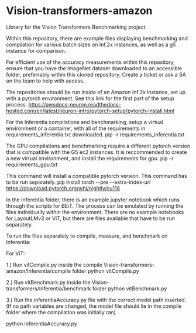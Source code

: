 # Vision-transformers-amazon
Library for the Vision Transformers Benchmarking project. 

Within this repository, there are example files displaying benchmarking and compilation for various batch sizes on Inf.2x instances, as well as a g5 instance for comparison.

For efficient use of the accuracy measurements within this repository, ensure that you have the ImageNet dataset downloaded to an accessible folder, preferrably within this cloned repository. Create a ticket or ask a SA on the team to help with access. 

The repositories should be run inside of an Amazon Inf.2x instance, set up with a pytorch environment. See this link for the first part of the setup process. 
https://awsdocs-neuron.readthedocs-hosted.com/en/latest/neuron-intro/pytorch-setup/pytorch-install.html

For the Inferentia compilations and benchmarking, setup a virtual environment or a container, with all of the requirements in requirements_inferentia.txt downloaded. 
pip -r requirements_inferentia.txt

The GPU compilations and benchmarking require a different pytorch version that is compatible with the G5 ec2 instances. 
It is reccommended to create a new virtual environment, and install the requirements for gpu.
pip -r requirements_gpu.txt

This command will install a compatible pytorch version. This command has to be run separately.
pip install torch --pre --extra-index-url https://download.pytorch.org/whl/nightly/cu116

In the Inferentia folder, there is an example jupyter notebook which runs through the scripts for BEiT. The process can be emulated by running the files individually within the environment. There are no example notebooks for LayoutLMv3 or ViT, but there are files available that have to be run separately.

To run the files separately to compile, measure, and benchmark on Inferentia:

For ViT:

1.) Run vitCompile.py inside the compile Vision-transformers-amazon/Inferentia/compile folder
python vitCompile.py

2.) Run vitBenchmark.py inside the Vision-transformers/Inferentia/benchmark folder
python vitBenchmark.py

3.) Run the inferentiaAccuracy.py file with the correct model path inserted. (If no path variables are changed, the model file should lie in the compile folder where the compilation was initially ran)

python inferentiaAccuracy.py 


